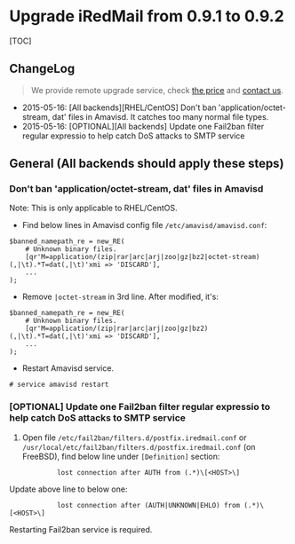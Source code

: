 # Upgrade iRedMail from 0.9.1 to 0.9.2

[TOC]


## ChangeLog

> We provide remote upgrade service, check [the price](../support.html) and [contact us](../contact.html).

* 2015-05-16: [All backends][RHEL/CentOS] Don't ban 'application/octet-stream,
              dat' files in Amavisd. It catches too many normal file types.
* 2015-05-16: [OPTIONAL][All backends] Update one Fail2ban filter regular
              expressio to help catch DoS attacks to SMTP service

## General (All backends should apply these steps)

### Don't ban 'application/octet-stream, dat' files in Amavisd

Note: This is only applicable to RHEL/CentOS.

* Find below lines in Amavisd config file `/etc/amavisd/amavisd.conf`:

```
$banned_namepath_re = new_RE(
    # Unknown binary files.
    [qr'M=application/(zip|rar|arc|arj|zoo|gz|bz2|octet-stream)(,|\t).*T=dat(,|\t)'xmi => 'DISCARD'],
    ...
);
```

* Remove `|octet-stream` in 3rd line. After modified, it's:

```
$banned_namepath_re = new_RE(
    # Unknown binary files.
    [qr'M=application/(zip|rar|arc|arj|zoo|gz|bz2)(,|\t).*T=dat(,|\t)'xmi => 'DISCARD'],
    ...
);
```

* Restart Amavisd service.

```
# service amavisd restart
```

### [OPTIONAL] Update one Fail2ban filter regular expressio to help catch DoS attacks to SMTP service

1. Open file `/etc/fail2ban/filters.d/postfix.iredmail.conf` or
`/usr/local/etc/fail2ban/filters.d/postfix.iredmail.conf` (on FreeBSD), find
below line under `[Definition]` section:

```
            lost connection after AUTH from (.*)\[<HOST>\]
```

Update above line to below one:

```
            lost connection after (AUTH|UNKNOWN|EHLO) from (.*)\[<HOST>\]
```

Restarting Fail2ban service is required.
